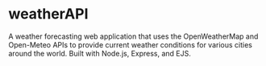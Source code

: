 # weatherAPI
A weather forecasting web application that uses the OpenWeatherMap and Open-Meteo APIs to provide current weather conditions for various cities around the world. Built with Node.js, Express, and EJS.
